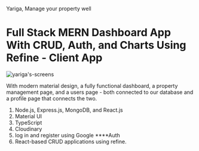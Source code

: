 Yariga, Manage your property well

# Full Stack MERN Dashboard App With CRUD, Auth, and Charts Using Refine - Client App

![yariga's-screens](https://github.com/kaushik-godhani/yariga-mern/assets/68903480/4092cb94-8a47-4dc5-bee4-3f15cf23e5b7)

With modern material design, a fully functional dashboard, a property management page, and a users page - both connected to our database and a profile page that connects the two.

1. Node.js, Express.js, MongoDB, and React.js
2. Material UI
3. TypeScript
4. Cloudinary
5. log in and register using Google \*\*\*\*Auth
6. React-based CRUD applications using refine.




